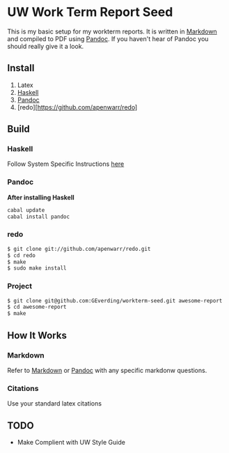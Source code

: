 # UW Work Term Report Seed
This is my basic setup for my workterm reports.  It is written in [Markdown][4]
and compiled to PDF using [Pandoc][2].  If you haven't hear of Pandoc you should
really give it a look.

## Install
1. Latex
2. [Haskell][5]
3. [Pandoc][2]
4. [redo][https://github.com/apenwarr/redo]

## Build

### Haskell
Follow System Specific Instructions [here][5]

### Pandoc
**After installing Haskell**

```sh
cabal update
cabal install pandoc
```

### redo
```sh
$ git clone git://github.com/apenwarr/redo.git
$ cd redo
$ make
$ sudo make install
```

### Project
```sh
$ git clone git@github.com:GEverding/workterm-seed.git awesome-report
$ cd awesome-report
$ make
```

## How It Works
### Markdown
Refer to [Markdown][4] or [Pandoc][2] with any specific markdonw questions.

### Citations
Use your standard latex citations

## TODO
* Make Complient with UW Style Guide

[1]: http://citationstyles.org/ 
[2]: http://johnmacfarlane.net/pandoc/index.html
[3]: http://johnmacfarlane.net/pandoc/demos.html
[4]: http://daringfireball.net/projects/markdown/
[5]: http://www.haskell.org/platform/
